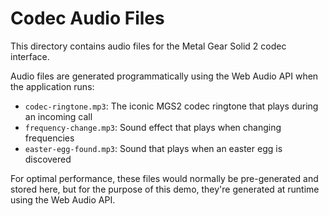# Codec Audio Files

This directory contains audio files for the Metal Gear Solid 2 codec interface.

Audio files are generated programmatically using the Web Audio API when the application runs:

- `codec-ringtone.mp3`: The iconic MGS2 codec ringtone that plays during an incoming call
- `frequency-change.mp3`: Sound effect that plays when changing frequencies
- `easter-egg-found.mp3`: Sound that plays when an easter egg is discovered

For optimal performance, these files would normally be pre-generated and stored here, but for the purpose of this demo, they're generated at runtime using the Web Audio API.